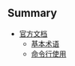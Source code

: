 ## Summary

* [官方文档](basic/basic.md)
  * [基本术语](basic/glossary.md)
  * [命令行使用](basic/commandline.md)
